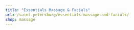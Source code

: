 ```yaml
---
title: "Essentials Massage & Facials"
url: /saint-petersburg/essentials-massage-and-facials/
shop: massage
---
```

